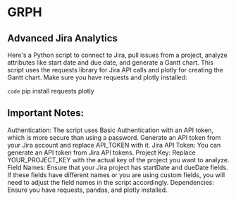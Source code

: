 # GRPH
## Advanced Jira Analytics

Here's a Python script to connect to Jira, pull issues from a project, analyze attributes like start date and due date, and generate a Gantt chart. This script uses the requests library for Jira API calls and plotly for creating the Gantt chart. Make sure you have requests and plotly installed:


`code` pip install requests plotly

## Important Notes:
Authentication: The script uses Basic Authentication with an API token, which is more secure than using a password. Generate an API token from your Jira account and replace API_TOKEN with it.
Jira API Token: You can generate an API token from Jira API tokens.
Project Key: Replace YOUR_PROJECT_KEY with the actual key of the project you want to analyze.
Field Names: Ensure that your Jira project has startDate and dueDate fields. If these fields have different names or you are using custom fields, you will need to adjust the field names in the script accordingly.
Dependencies: Ensure you have requests, pandas, and plotly installed.
